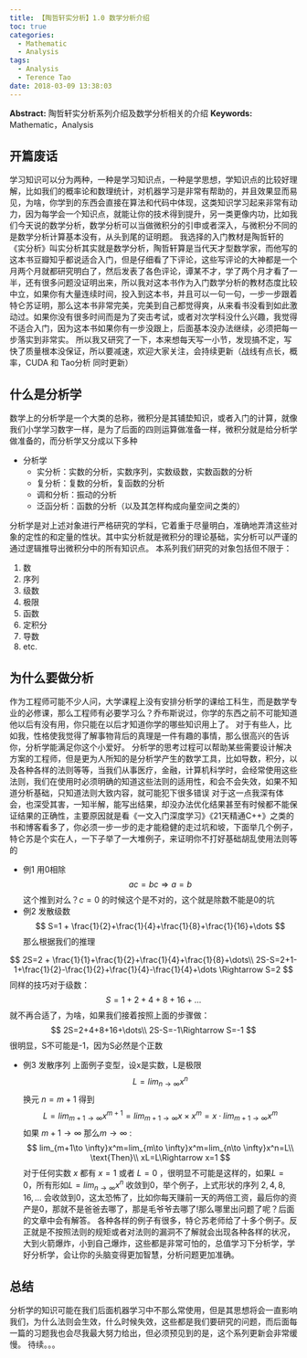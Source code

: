 ```yaml
---
title: 【陶哲轩实分析】1.0 数学分析介绍
toc: true
categories:
  - Mathematic
  - Analysis
tags:
  - Analysis
  - Terence Tao
date: 2018-03-09 13:38:03
---
```


**Abstract:** 陶哲轩实分析系列介绍及数学分析相关的介绍
**Keywords:** Mathematic，Analysis

<!--more-->
## 开篇废话
学习知识可以分为两种，一种是学习知识点，一种是学思想，学知识点的比较好理解，比如我们的概率论和数理统计，对机器学习是非常有帮助的，并且效果显而易见，为啥，你学到的东西会直接在算法和代码中体现，这类知识学习起来非常有动力，因为每学会一个知识点，就能让你的技术得到提升，另一类更像内功，比如我们今天说的数学分析，数学分析可以当做微积分的引申或者深入，与微积分不同的是数学分析计算基本没有，从头到尾的证明题。
我选择的入门教材是陶哲轩的《实分析》叫实分析其实就是数学分析，陶哲轩算是当代天才型数学家，而他写的这本书豆瓣知乎都说适合入门，但是仔细看了下评论，这些写评论的大神都是一个月两个月就都研究明白了，然后发表了各色评论，谭某不才，学了两个月才看了一半，还有很多问题没证明出来，所以我对这本书作为入门数学分析的教材态度比较中立，如果你有大量连续时间，投入到这本书，并且可以一句一句，一步一步跟着特仑苏证明，那么这本书非常完美，完美到自己都觉得爽，从来看书没看到如此激动过。如果你没有很多时间而是为了突击考试，或者对次学科没什么兴趣，我觉得不适合入门，因为这本书如果你有一步没跟上，后面基本没办法继续，必须把每一步落实到非常实。
所以我又研究了一下，本来想每天写一小节，发现搞不定，写快了质量根本没保证，所以要减速，欢迎大家关注，会持续更新（战线有点长，概率，CUDA 和 Tao分析 同时更新）
## 什么是分析学
数学上的分析学是一个大类的总称，微积分是其铺垫知识，或者入门的计算，就像我们小学学习数字一样，是为了后面的四则运算做准备一样，微积分就是给分析学做准备的，而分析学又分成以下多种

- 分析学
  - 实分析：实数的分析，实数序列，实数级数，实数函数的分析
  - 复分析：复数的分析，复函数的分析
  - 调和分析：振动的分析
  - 泛函分析：函数的分析（以及其怎样构成向量空间之类的）

分析学是对上述对象进行严格研究的学科，它着重于尽量明白，准确地弄清这些对象的定性的和定量的性状。其中实分析就是微积分的理论基础，实分析可以严谨的通过逻辑推导出微积分中的所有知识点。
本系列我们研究的对象包括但不限于：
1. 数
2. 序列
3. 级数
4. 极限
5. 函数
6. 定积分
7. 导数
8. etc.

## 为什么要做分析
作为工程师可能不少人问，大学课程上没有安排分析学的课给工科生，而是数学专业的必修课，那么工程师有必要学习么？乔布斯说过，你学的东西之前不可能知道他以后有没有用，你只能在以后才知道你学的哪些知识用上了。
对于有些人，比如我，性格使我觉得了解事物背后的真理是一件有趣的事情，那么很高兴的告诉你，分析学能满足你这个小爱好。
分析学的思考过程可以帮助某些需要设计解决方案的工程师，但是更为人所知的是分析学产生的数学工具，比如导数，积分，以及各种各样的法则等等，当我们从事医疗，金融，计算机科学时，会经常使用这些法则，我们在使用时必须明确的知道这些法则的适用性，和会不会失效，如果不知道分析基础，只知道法则大致内容，就可能犯下很多错误
对于这一点我深有体会，也深受其害，一知半解，能写出结果，却没办法优化结果甚至有时候都不能保证结果的正确性，主要原因就是看《一文入门深度学习》《21天精通C++》之类的书和博客看多了，你必须一步一步的走才能稳健的走过坑和坡，下面举几个例子，特仑苏是个实在人，一下子举了一大堆例子，来证明你不打好基础胡乱使用法则等的
- 例1 用0相除
$$
ac=bc\Rightarrow a=b
$$
这个推到对么？$c=0$ 的时候这个是不对的，这个就是除数不能是0的坑
- 例2 发散级数
$$
S=1 + \frac{1}{2}+\frac{1}{4}+\frac{1}{8}+\frac{1}{16}+\dots
$$
那么根据我们的推理

$$
2S=2 + \frac{1}{1}+\frac{1}{2}+\frac{1}{4}+\frac{1}{8}+\dots\\
2S-S=2+1-1+\frac{1}{2}-\frac{1}{2}+\frac{1}{4}-\frac{1}{4}+\dots \Rightarrow S=2
$$
同样的技巧对于级数：
$$
S=1+2+4+8+16+\dots
$$
就不再合适了，为啥，如果我们接着按照上面的步骤做：
$$
2S=2+4+8+16+\dots\\
2S-S=-1\Rightarrow S=-1
$$
很明显，S不可能是-1，因为S必然是个正数
- 例3 发散序列
上面例子变型，设x是实数，L是极限
$$
L=lim_{n\to \infty}x^n
$$
换元 $n=m+1$ 得到
$$
L=lim_{m+1\to \infty}x^{m+1}=lim_{m+1\to \infty}x\times x^m=x\cdot lim_{m+1\to \infty}x^m
$$
如果 $m+1\to \infty$ 那么$m\to \infty$ :
$$
lim_{m+1\to \infty}x^m=lim_{m\to \infty}x^m=lim_{n\to \infty}x^n=L\\
\text{Then}\\
xL=L\Rightarrow x=1
$$
对于任何实数 $x$ 都有 $x=1$ 或者 $L=0$ ，很明显不可能是这样的，如果$L=0$，所有形如$L=lim_{n\to \infty}x^n$ 收敛到0，举个例子，上式形状的序列 $2,4,8,16,\dots$ 会收敛到0，这太恐怖了，比如你每天赚前一天的两倍工资，最后你的资产是0，那就不是爸爸去哪了，那是毛爷爷去哪了!那么哪里出问题了呢？后面的文章中会有解答。
各种各样的例子有很多，特仑苏老师给了十多个例子。反正就是不按照法则的规矩或者对法则的漏洞不了解就会出现各种各样的状况，大到火箭爆炸，小到自己爆炸，这些都是非常可怕的，总值学习下分析学，学好分析学，会让你的头脑变得更加智慧，分析问题更加准确。
## 总结
分析学的知识可能在我们后面机器学习中不那么常使用，但是其思想将会一直影响我们，为什么法则会生效，什么时候失效，这些都是我们要研究的问题，而后面每一篇的习题我也会尽我最大努力给出，但必须预见到的是，这个系列更新会非常缓慢。
待续。。。
